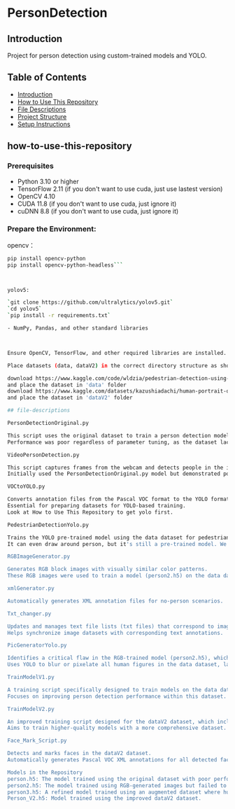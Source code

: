 # PersonDetection

## Introduction
Project for person detection using custom-trained models and YOLO. 


## Table of Contents
- [Introduction](#introduction)
- [How to Use This Repository](#how-to-use-this-repository)
- [File Descriptions](#file-descriptions)
- [Project Structure](#project-structure)
- [Setup Instructions](#setup-instructions)

## how-to-use-this-repository

### Prerequisites
- Python 3.10 or higher
- TensorFlow 2.11 (if you don't want to use cuda, just use lastest version)
- OpenCV 4.10
- CUDA 11.8 (if you don't want to use cuda, just ignore it)
- cuDNN 8.8 (if you don't want to use cuda, just ignore it)

### Prepare the Environment:
opencv：

```bash
pip install opencv-python
pip install opencv-python-headless```



yolov5:

`git clone https://github.com/ultralytics/yolov5.git`
`cd yolov5`
`pip install -r requirements.txt`

- NumPy, Pandas, and other standard libraries



Ensure OpenCV, TensorFlow, and other required libraries are installed.

Place datasets (data, dataV2) in the correct directory structure as shown in the project.

download https://www.kaggle.com/code/wldzia/pedestrian-detection-using-cnn
and place the dataset in 'data' folder
download https://www.kaggle.com/datasets/kazushiadachi/human-portrait-or-not-128128-binary-and-rgb/data
and place the dataset in 'dataV2' folder

## file-descriptions

PersonDetectionOriginal.py

This script uses the original dataset to train a person detection model with two classes: person and person-like.
Performance was poor regardless of parameter tuning, as the dataset lacked images with no-person scenarios.

VideoPersonDetection.py

This script captures frames from the webcam and detects people in the images.
Initially used the PersonDetectionOriginal.py model but demonstrated poor performance. The script has since evolved to test better models.

VOCtoYOLO.py

Converts annotation files from the Pascal VOC format to the YOLO format.
Essential for preparing datasets for YOLO-based training.
Look at How to Use This Repository to get yolo first.

PedestrianDetectionYolo.py

Trains the YOLO pre-trained model using the data dataset for pedestrian detection. YOLO performance is way better than our model.
It can even draw around person, but it's still a pre-trained model. We planed to train our own.

RGBImageGenerator.py

Generates RGB block images with visually similar color patterns.
These RGB images were used to train a model (person2.h5) on the data dataset. However, the resulting model learned to classify based on visual patterns rather than actual person detection.

xmlGenerator.py

Automatically generates XML annotation files for no-person scenarios.

Txt_changer.py

Updates and manages text file lists (txt files) that correspond to image datasets in the 'data' folder.
Helps synchronize image datasets with corresponding text annotations.

PicGeneratorYolo.py

Identifies a critical flaw in the RGB-trained model (person2.h5), which misclassified based on image center color differences rather than actual human features.
Uses YOLO to blur or pixelate all human figures in the data dataset, labeling them as no-person. This augmented dataset was used to train a better model (person3.h5).

TrainModelV1.py

A training script specifically designed to train models on the data dataset.
Focuses on improving person detection performance within this dataset.

TrainModelV2.py

An improved training script designed for the dataV2 dataset, which includes a significantly larger collection of 35,000 images.
Aims to train higher-quality models with a more comprehensive dataset.

Face_Mark_Script.py

Detects and marks faces in the dataV2 dataset.
Automatically generates Pascal VOC XML annotations for all detected faces.

Models in the Repository
person.h5: The model trained using the original dataset with poor performance.
person2.h5: The model trained using RGB-generated images but failed to generalize due to pattern-based learning.
person3.h5: A refined model trained using an augmented dataset where human figures were pixelated, significantly improving performance.
Person_V2.h5: Model trained using the improved dataV2 dataset.







